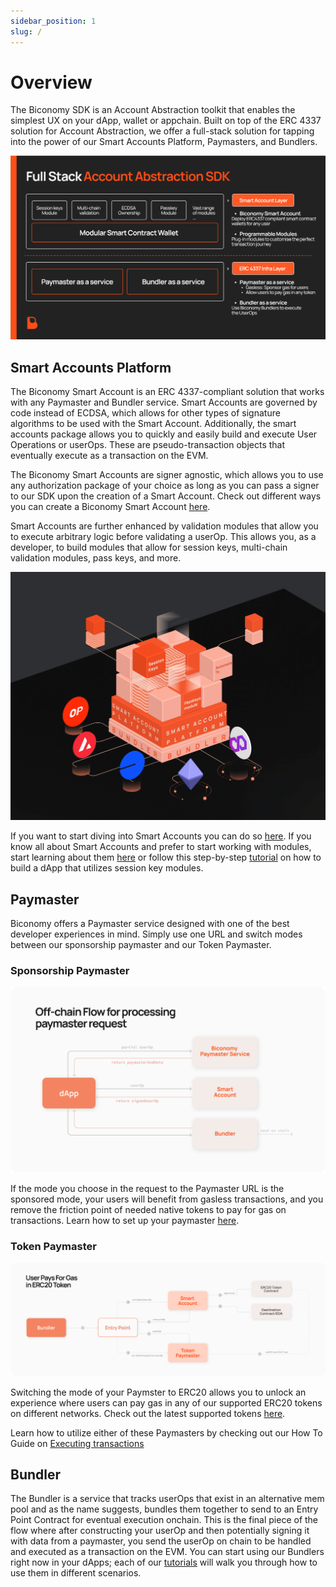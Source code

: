 ```yaml
---
sidebar_position: 1
slug: /
---
```


# Overview

The Biconomy SDK is an Account Abstraction toolkit that enables the simplest UX on your dApp, wallet or appchain. Built on top of the ERC 4337 solution for Account Abstraction, we offer a full-stack solution for tapping into the power of our Smart Accounts Platform, Paymasters, and Bundlers.

![FullStakAA](./images/overview/fullstackaa.png)

## Smart Accounts Platform

The Biconomy Smart Account is an ERC 4337-compliant solution that works with any Paymaster and Bundler service. Smart Accounts are governed by code instead of ECDSA, which allows for other types of signature algorithms to be used with the Smart Account. Additionally, the smart accounts package allows you to quickly and easily build and execute User Operations or userOps. These are pseudo-transaction objects that eventually execute as a transaction on the EVM.

The Biconomy Smart Accounts are signer agnostic, which allows you to use any authorization package of your choice as long as you can pass a signer to our SDK upon the creation of a Smart Account. Check out different ways you can create a Biconomy Smart Account [here](/account/signers).

Smart Accounts are further enhanced by validation modules that allow you to execute arbitrary logic before validating a userOp. This allows you, as a developer, to build modules that allow for session keys, multi-chain validation modules, pass keys, and more.

![ModularSA](./images/overview/modularsa.png)

If you want to start diving into Smart Accounts you can do so [here](/smart-accounts). If you know all about Smart Accounts and prefer to start working with modules, start learning about them [here](/modules) or follow this step-by-step [tutorial](/category/session-keys-tutorial) on how to build a dApp that utilizes session key modules.

## Paymaster

Biconomy offers a Paymaster service designed with one of the best developer experiences in mind. Simply use one URL and switch modes between our sponsorship paymaster and our Token Paymaster.

### Sponsorship Paymaster

![Sponsored](./images/overview/sponsored.png)

If the mode you choose in the request to the Paymaster URL is the sponsored mode, your users will benefit from gasless transactions, and you remove the friction point of needed native tokens to pay for gas on transactions. Learn how to set up your paymaster [here](/dashboard/paymaster).

### Token Paymaster

![Erc20](./images/overview/erc20gas.png)

Switching the mode of your Paymster to ERC20 allows you to unlock an experience where users can pay gas in any of our supported ERC20 tokens on different networks. Check out the latest supported tokens [here](/paymaster/supportedNetworks).

Learn how to utilize either of these Paymasters by checking out our How To Guide on [Executing transactions](/account/transactions)

## Bundler

The Bundler is a service that tracks userOps that exist in an alternative mem pool and as the name suggests, bundles them together to send to an Entry Point Contract for eventual execution onchain. This is the final piece of the flow where after constructing your userOp and then potentially signing it with data from a paymaster, you send the userOp on chain to be handled and executed as a transaction on the EVM. You can start using our Bundlers right now in your dApps; each of our [tutorials](/category/tutorials) will walk you through how to use them in different scenarios.
